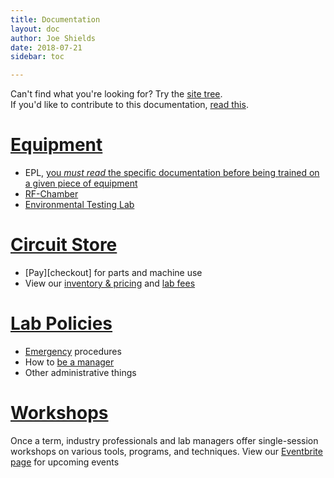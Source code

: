 ```yaml
---
title: Documentation
layout: doc
author: Joe Shields
date: 2018-07-21
sidebar: toc

---
```


Can't find what you're looking for? Try the [site tree](/doc/siteTree).  
If you'd like to contribute to this documentation, [read this](/doc/contributing).

# [Equipment](/doc/equip/)
- EPL, [you *must read* the specific documentation before being trained on a given piece of equipment](/doc/equip/)
- [RF-Chamber](/doc/equip/testing/RF-Chamber)
- [Environmental Testing Lab](/doc/equip/testing/ETL/)

# [Circuit Store](/doc/store/)
- [Pay][checkout] for parts and machine use
- View our [inventory & pricing][inventory] and [lab fees](/doc/store/pricing)

# [Lab Policies](/doc/policies)
- [Emergency](/doc/policies/Safety-protocols) procedures
- How to [be a manager](/doc/policies/Becoming-an-E.P.L.-Manager)
- Other administrative things

# [Workshops](/doc/workshops)
Once a term, industry professionals and lab managers offer single-session workshops on various tools, programs, and techniques.
View our [Eventbrite page][Eventbrite] for upcoming events


[Eventbrite]: https://www.eventbrite.com/o/portland-state-university-electronics-prototyping-lab-epl-11381470478
[inventory]: https://docs.google.com/spreadsheets/d/1T6L1wMZB_uBk6gHJLCA_7ZLlcPsRINpWQgxlCC_Aa9U/pubhtml?
